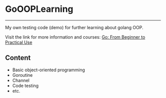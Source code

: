 # GoOOPLearning
***
My own testing code (demo) for further learning about golang OOP.

Visit the link for more information and courses: [Go: From Beginner to Practical Use](https://time.geekbang.org/course/intro/100024001)

## Content
* Basic object-oriented programming
* Goroutine
* Channel
* Code testing
* etc.